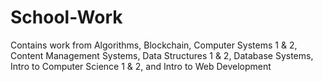 # School-Work

Contains work from Algorithms, Blockchain, Computer Systems 1 & 2, Content Management Systems, Data Structures 1 & 2, Database Systems, Intro to Computer Science 1 & 2, and Intro to Web Development 
